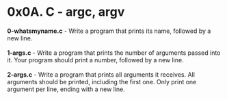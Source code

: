 # 0x0A. C - argc, argv<br/>
**0-whatsmyname.c** - Write a program that prints its name, followed by a new line.<br/><br/>
**1-args.c** - Write a program that prints the number of arguments passed into it. Your program should print a number, followed by a new line.<br/><br/>
**2-args.c** - Write a program that prints all arguments it receives. All arguments should be printed, including the first one.  Only print one argument per line, ending with a new line.<br/><br/>
